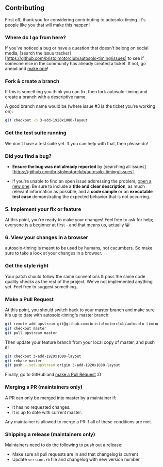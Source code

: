 ## Contributing

First off, thank you for considering contributing to autosolo-timing. It's people
like you that will make this happen!

### Where do I go from here?

If you've noticed a bug or have a question that doesn't belong on social media, [search the issue tracker][https://github.com/bristolmotorclub/autosolo-timing/issues] to see if
someone else in the community has already created a ticket. If not, go ahead and
[make one][new issue]!

### Fork & create a branch

If this is something you think you can fix, then fork autosolo-timing and
create a branch with a descriptive name.

A good branch name would be (where issue #3 is the ticket you're working on):

```sh
git checkout -b 3-add-1920x1080-layout
```

### Get the test suite running

We don't have a test suite yet.  If you can help with that, then please do!

### Did you find a bug?

* **Ensure the bug was not already reported** by [searching all issues][https://github.com/bristolmotorclub/autosolo-timing/issues].

* If you're unable to find an open issue addressing the problem,
  [open a new one][new issue]. Be sure to include a **title and clear
  description**, as much relevant information as possible, and a **code sample**
  or an **executable test case** demonstrating the expected behavior that is not
  occurring.

### 5. Implement your fix or feature

At this point, you're ready to make your changes! Feel free to ask for help;
everyone is a beginner at first - and that means us, actually :smile_cat:

### 6. View your changes in a browser

autosolo-timing is meant to be used by humans, not cucumbers. So make sure to take
a look at your changes in a browser.

### Get the style right

Your patch should follow the same conventions & pass the same code quality
checks as the rest of the project. We've not implemented anything yet.  Feel free to suggest something...

### Make a Pull Request

At this point, you should switch back to your master branch and make sure it's
up to date with autosolo-timing's master branch:

```sh
git remote add upstream git@github.com:bristolmotorclub/autosolo-timing.git
git checkout master
git pull upstream master
```

Then update your feature branch from your local copy of master, and push it!

```sh
git checkout 3-add-1920x1080-layout
git rebase master
git push --set-upstream origin 3-add-1920x1080-layout
```

Finally, go to GitHub and [make a Pull Request][] :D

### Merging a PR (maintainers only)

A PR can only be merged into master by a maintainer if:

* It has no requested changes.
* It is up to date with current master.

Any maintainer is allowed to merge a PR if all of these conditions are
met.

### Shipping a release (maintainers only)

Maintainers need to do the following to push out a release:

* Make sure all pull requests are in and that changelog is current
* Update `version.rb` file and changelog with new version number

[search the issue tracker]: https://github.com/bristolmotorclub/autosolo-timing/issues?q=something
[new issue]: https://github.com/bristolmotorclub/autosolo-timing/issues/new
[fork autosolo-timing]: https://help.github.com/articles/fork-a-repo
[searching all issues]: https://github.com/bristolmotorclub/autosolo-timing/issues?q=
[make a pull request]: https://help.github.com/articles/creating-a-pull-request
